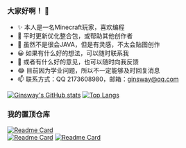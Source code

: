 
<!---
ZhenNing-MOD/ZhenNing-MOD is a ✨ special ✨ repository because its `README.md` (this file) appears on your GitHub profile.
You can click the Preview link to take a look at your changes.
--->

### 大家好啊！ 👋
- ✨ 本人是一名Minecraft玩家，喜欢编程
- 🌱 平时更新优化整合包，或帮助其他创作者
- 👯 虽然不是很会JAVA，但是有灵感，不太会贴图创作
- 😀 如果有什么好的想法，可以随时联系我
- 💬 或者有什么好的意见，也可以随时向我反馈
- 😂 目前因为学业问题，所以不一定能够及时回复消息
- 📫 联系方式：QQ 2173608980，邮箱：ginsway@qq.com

[![Ginsway's GitHub stats](https://github-readme-stats.vercel.app/api?username=ginsway&count_private=true&show_icons=true&theme=merko&locale=cn)](https://github.com/anuraghazra/github-readme-stats)
[![Top Langs](https://github-readme-stats.vercel.app/api/top-langs/?username=ginsway&layout=compact&theme=merko&locale=cn)](https://github.com/anuraghazra/github-readme-stats)

### 我的置顶仓库
[![Readme Card](https://github-readme-stats.vercel.app/api/pin/?username=ginsway&repo=Deuterium&show_owner=true&theme=merko)](https://github.com/Ginsway/Deuterium)        
[![Readme Card](https://github-readme-stats.vercel.app/api/pin/?username=ginsway&repo=DontStarve3&show_owner=true&theme=merko)](https://github.com/Ginsway/DontStarve3)
[![Readme Card](https://github-readme-stats.vercel.app/api/pin/?username=ginsway&repo=Formula-addition-Fabric&show_owner=true&theme=merko)](https://github.com/Ginsway/Formula-addition-Fabric)

